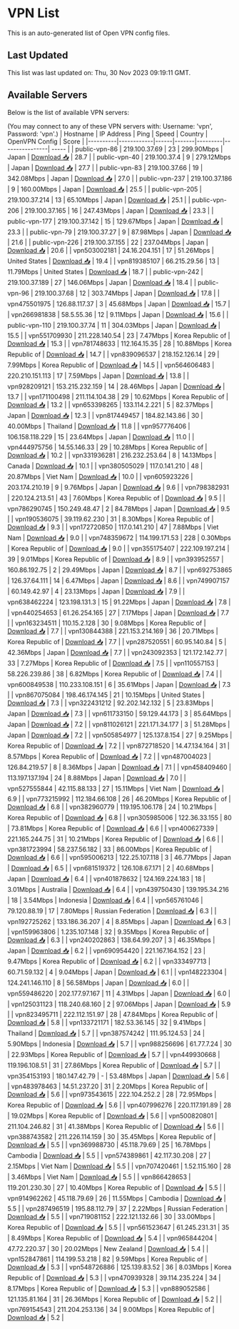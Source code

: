 # VPN List

This is an auto-generated list of Open VPN config files.

## Last Updated

This list was last updated on: Thu, 30 Nov 2023 09:19:11 GMT.

## Available Servers

Below is the list of available VPN servers:

(You may connect to any of these VPN servers with: Username: 'vpn', Password: 'vpn'.)
| Hostname | IP Address | Ping | Speed | Country | OpenVPN Config | Score |
|----------|------------|------|-------|---------|----------------| ----- |
| public-vpn-86 | 219.100.37.69 | 23 | 299.90Mbps | Japan | [Download 📥](./configs/server_0_JP.ovpn) | 28.7 |
| public-vpn-40 | 219.100.37.4 | 9 | 279.12Mbps | Japan | [Download 📥](./configs/server_1_JP.ovpn) | 27.7 |
| public-vpn-83 | 219.100.37.66 | 19 | 342.08Mbps | Japan | [Download 📥](./configs/server_2_JP.ovpn) | 27.0 |
| public-vpn-237 | 219.100.37.186 | 9 | 160.00Mbps | Japan | [Download 📥](./configs/server_3_JP.ovpn) | 25.5 |
| public-vpn-205 | 219.100.37.214 | 13 | 65.10Mbps | Japan | [Download 📥](./configs/server_4_JP.ovpn) | 25.1 |
| public-vpn-206 | 219.100.37.165 | 16 | 247.43Mbps | Japan | [Download 📥](./configs/server_5_JP.ovpn) | 23.3 |
| public-vpn-177 | 219.100.37.142 | 15 | 129.67Mbps | Japan | [Download 📥](./configs/server_6_JP.ovpn) | 23.3 |
| public-vpn-79 | 219.100.37.27 | 9 | 87.98Mbps | Japan | [Download 📥](./configs/server_7_JP.ovpn) | 21.6 |
| public-vpn-226 | 219.100.37.155 | 22 | 237.04Mbps | Japan | [Download 📥](./configs/server_8_JP.ovpn) | 20.6 |
| vpn503002181 | 24.16.204.151 | 17 | 51.26Mbps | United States | [Download 📥](./configs/server_9_US.ovpn) | 19.4 |
| vpn819385107 | 66.215.29.56 | 13 | 11.79Mbps | United States | [Download 📥](./configs/server_10_US.ovpn) | 18.7 |
| public-vpn-242 | 219.100.37.189 | 27 | 146.06Mbps | Japan | [Download 📥](./configs/server_11_JP.ovpn) | 18.4 |
| public-vpn-96 | 219.100.37.68 | 12 | 303.74Mbps | Japan | [Download 📥](./configs/server_12_JP.ovpn) | 17.8 |
| vpn475501975 | 126.88.117.37 | 3 | 45.68Mbps | Japan | [Download 📥](./configs/server_13_JP.ovpn) | 15.7 |
| vpn266981838 | 58.5.55.36 | 12 | 9.11Mbps | Japan | [Download 📥](./configs/server_14_JP.ovpn) | 15.6 |
| public-vpn-110 | 219.100.37.74 | 11 | 304.03Mbps | Japan | [Download 📥](./configs/server_15_JP.ovpn) | 15.5 |
| vpn551709930 | 211.228.140.54 | 23 | 7.47Mbps | Korea Republic of | [Download 📥](./configs/server_16_KR.ovpn) | 15.3 |
| vpn781748633 | 112.164.15.35 | 28 | 10.88Mbps | Korea Republic of | [Download 📥](./configs/server_17_KR.ovpn) | 14.7 |
| vpn839096537 | 218.152.126.14 | 29 | 7.99Mbps | Korea Republic of | [Download 📥](./configs/server_18_KR.ovpn) | 14.5 |
| vpn564606483 | 220.210.151.113 | 17 | 7.59Mbps | Japan | [Download 📥](./configs/server_19_JP.ovpn) | 13.8 |
| vpn928209121 | 153.215.232.159 | 14 | 28.46Mbps | Japan | [Download 📥](./configs/server_20_JP.ovpn) | 13.7 |
| vpn171100498 | 211.114.104.38 | 29 | 10.62Mbps | Korea Republic of | [Download 📥](./configs/server_21_KR.ovpn) | 13.2 |
| vpn653398265 | 133.114.2.221 | 5 | 82.37Mbps | Japan | [Download 📥](./configs/server_22_JP.ovpn) | 12.3 |
| vpn817449457 | 184.82.143.86 | 30 | 40.00Mbps | Thailand | [Download 📥](./configs/server_23_TH.ovpn) | 11.8 |
| vpn957776406 | 106.158.118.229 | 15 | 23.64Mbps | Japan | [Download 📥](./configs/server_24_JP.ovpn) | 11.0 |
| vpn444975756 | 14.55.146.33 | 29 | 10.28Mbps | Korea Republic of | [Download 📥](./configs/server_25_KR.ovpn) | 10.2 |
| vpn331936281 | 216.232.253.64 | 8 | 14.13Mbps | Canada | [Download 📥](./configs/server_26_CA.ovpn) | 10.1 |
| vpn380505029 | 117.0.141.210 | 48 | 20.87Mbps | Viet Nam | [Download 📥](./configs/server_27_VN.ovpn) | 10.0 |
| vpn605923226 | 203.174.210.19 | 9 | 9.76Mbps | Japan | [Download 📥](./configs/server_28_JP.ovpn) | 9.6 |
| vpn798382931 | 220.124.213.51 | 43 | 7.60Mbps | Korea Republic of | [Download 📥](./configs/server_29_KR.ovpn) | 9.5 |
| vpn786290745 | 150.249.48.47 | 2 | 84.78Mbps | Japan | [Download 📥](./configs/server_30_JP.ovpn) | 9.5 |
| vpn190536075 | 39.119.62.230 | 31 | 8.30Mbps | Korea Republic of | [Download 📥](./configs/server_31_KR.ovpn) | 9.3 |
| vpn172720850 | 117.0.141.210 | 47 | 7.88Mbps | Viet Nam | [Download 📥](./configs/server_32_VN.ovpn) | 9.0 |
| vpn748359672 | 114.199.171.53 | 228 | 0.30Mbps | Korea Republic of | [Download 📥](./configs/server_33_KR.ovpn) | 9.0 |
| vpn355175407 | 222.109.197.214 | 39 | 9.01Mbps | Korea Republic of | [Download 📥](./configs/server_34_KR.ovpn) | 8.9 |
| vpn393952557 | 160.86.192.75 | 2 | 29.49Mbps | Japan | [Download 📥](./configs/server_35_JP.ovpn) | 8.7 |
| vpn692753865 | 126.37.64.111 | 14 | 6.47Mbps | Japan | [Download 📥](./configs/server_36_JP.ovpn) | 8.6 |
| vpn749907157 | 60.149.42.97 | 4 | 23.13Mbps | Japan | [Download 📥](./configs/server_37_JP.ovpn) | 7.9 |
| vpn638462224 | 123.198.131.3 | 15 | 91.22Mbps | Japan | [Download 📥](./configs/server_38_JP.ovpn) | 7.8 |
| vpn440254653 | 61.26.254.165 | 27 | 7.17Mbps | Japan | [Download 📥](./configs/server_39_JP.ovpn) | 7.7 |
| vpn163234511 | 110.15.2.128 | 30 | 9.08Mbps | Korea Republic of | [Download 📥](./configs/server_40_KR.ovpn) | 7.7 |
| vpn130844388 | 221.153.214.169 | 36 | 20.71Mbps | Korea Republic of | [Download 📥](./configs/server_41_KR.ovpn) | 7.7 |
| vpn287520551 | 60.95.140.84 | 5 | 42.36Mbps | Japan | [Download 📥](./configs/server_42_JP.ovpn) | 7.7 |
| vpn243092353 | 121.172.142.77 | 33 | 7.27Mbps | Korea Republic of | [Download 📥](./configs/server_43_KR.ovpn) | 7.5 |
| vpn110557153 | 58.226.239.86 | 38 | 6.82Mbps | Korea Republic of | [Download 📥](./configs/server_44_KR.ovpn) | 7.4 |
| vpn600849538 | 110.233.108.151 | 6 | 35.61Mbps | Japan | [Download 📥](./configs/server_45_JP.ovpn) | 7.3 |
| vpn867075084 | 198.46.174.145 | 21 | 10.15Mbps | United States | [Download 📥](./configs/server_46_US.ovpn) | 7.3 |
| vpn322431212 | 92.202.142.132 | 5 | 23.83Mbps | Japan | [Download 📥](./configs/server_47_JP.ovpn) | 7.3 |
| vpn611733150 | 59.129.44.173 | 3 | 85.64Mbps | Japan | [Download 📥](./configs/server_48_JP.ovpn) | 7.2 |
| vpn811026121 | 221.171.34.177 | 3 | 51.28Mbps | Japan | [Download 📥](./configs/server_49_JP.ovpn) | 7.2 |
| vpn505854977 | 125.137.8.154 | 27 | 9.25Mbps | Korea Republic of | [Download 📥](./configs/server_50_KR.ovpn) | 7.2 |
| vpn872718520 | 14.47.134.164 | 31 | 8.57Mbps | Korea Republic of | [Download 📥](./configs/server_51_KR.ovpn) | 7.2 |
| vpn487004023 | 126.84.219.57 | 8 | 8.36Mbps | Japan | [Download 📥](./configs/server_52_JP.ovpn) | 7.1 |
| vpn458409460 | 113.197.137.194 | 24 | 8.88Mbps | Japan | [Download 📥](./configs/server_53_JP.ovpn) | 7.0 |
| vpn527555844 | 42.115.88.133 | 27 | 15.11Mbps | Viet Nam | [Download 📥](./configs/server_54_VN.ovpn) | 6.9 |
| vpn773215992 | 112.184.66.108 | 26 | 46.20Mbps | Korea Republic of | [Download 📥](./configs/server_55_KR.ovpn) | 6.8 |
| vpn382960779 | 119.195.106.178 | 24 | 10.21Mbps | Korea Republic of | [Download 📥](./configs/server_56_KR.ovpn) | 6.8 |
| vpn305985006 | 122.36.33.155 | 80 | 73.81Mbps | Korea Republic of | [Download 📥](./configs/server_57_KR.ovpn) | 6.6 |
| vpn400627339 | 221.165.244.75 | 31 | 10.21Mbps | Korea Republic of | [Download 📥](./configs/server_58_KR.ovpn) | 6.6 |
| vpn381723994 | 58.237.56.182 | 33 | 86.00Mbps | Korea Republic of | [Download 📥](./configs/server_59_KR.ovpn) | 6.6 |
| vpn595006213 | 122.25.107.118 | 3 | 46.77Mbps | Japan | [Download 📥](./configs/server_60_JP.ovpn) | 6.5 |
| vpn681519372 | 126.108.67.171 | 2 | 40.68Mbps | Japan | [Download 📥](./configs/server_61_JP.ovpn) | 6.4 |
| vpn401878632 | 124.169.224.183 | 18 | 3.01Mbps | Australia | [Download 📥](./configs/server_62_AU.ovpn) | 6.4 |
| vpn439750430 | 139.195.34.216 | 18 | 3.54Mbps | Indonesia | [Download 📥](./configs/server_63_ID.ovpn) | 6.4 |
| vpn565761046 | 79.120.88.19 | 17 | 7.80Mbps | Russian Federation | [Download 📥](./configs/server_64_RU.ovpn) | 6.3 |
| vpn192725262 | 133.186.36.207 | 4 | 8.85Mbps | Japan | [Download 📥](./configs/server_65_JP.ovpn) | 6.3 |
| vpn159963806 | 1.235.107.148 | 32 | 9.35Mbps | Korea Republic of | [Download 📥](./configs/server_66_KR.ovpn) | 6.3 |
| vpn240202863 | 138.64.99.207 | 3 | 46.35Mbps | Japan | [Download 📥](./configs/server_67_JP.ovpn) | 6.2 |
| vpn690954420 | 221.167.164.152 | 23 | 9.47Mbps | Korea Republic of | [Download 📥](./configs/server_68_KR.ovpn) | 6.2 |
| vpn333497713 | 60.71.59.132 | 4 | 9.04Mbps | Japan | [Download 📥](./configs/server_69_JP.ovpn) | 6.1 |
| vpn148223304 | 124.241.146.110 | 8 | 56.58Mbps | Japan | [Download 📥](./configs/server_70_JP.ovpn) | 6.0 |
| vpn559486220 | 202.177.97.167 | 11 | 4.31Mbps | Japan | [Download 📥](./configs/server_71_JP.ovpn) | 6.0 |
| vpn125031123 | 118.240.68.160 | 2 | 97.06Mbps | Japan | [Download 📥](./configs/server_72_JP.ovpn) | 5.9 |
| vpn823495711 | 222.112.151.97 | 28 | 47.84Mbps | Korea Republic of | [Download 📥](./configs/server_73_KR.ovpn) | 5.8 |
| vpn133721171 | 182.53.36.145 | 32 | 9.41Mbps | Thailand | [Download 📥](./configs/server_74_TH.ovpn) | 5.7 |
| vpn387574242 | 111.95.124.53 | 24 | 5.90Mbps | Indonesia | [Download 📥](./configs/server_75_ID.ovpn) | 5.7 |
| vpn988256696 | 61.77.7.24 | 30 | 22.93Mbps | Korea Republic of | [Download 📥](./configs/server_76_KR.ovpn) | 5.7 |
| vpn449930668 | 119.196.108.51 | 31 | 27.86Mbps | Korea Republic of | [Download 📥](./configs/server_77_KR.ovpn) | 5.7 |
| vpn354153193 | 180.147.42.79 | - | 53.48Mbps | Japan | [Download 📥](./configs/server_78_JP.ovpn) | 5.6 |
| vpn483978463 | 14.51.237.20 | 31 | 2.20Mbps | Korea Republic of | [Download 📥](./configs/server_79_KR.ovpn) | 5.6 |
| vpn973543615 | 222.104.252.2 | 28 | 72.95Mbps | Korea Republic of | [Download 📥](./configs/server_80_KR.ovpn) | 5.6 |
| vpn407996276 | 220.117.191.89 | 28 | 19.02Mbps | Korea Republic of | [Download 📥](./configs/server_81_KR.ovpn) | 5.6 |
| vpn500820801 | 211.104.246.82 | 31 | 41.38Mbps | Korea Republic of | [Download 📥](./configs/server_82_KR.ovpn) | 5.6 |
| vpn388743582 | 211.226.114.159 | 30 | 35.45Mbps | Korea Republic of | [Download 📥](./configs/server_83_KR.ovpn) | 5.5 |
| vpn369988730 | 45.118.79.69 | 25 | 16.78Mbps | Cambodia | [Download 📥](./configs/server_84_KH.ovpn) | 5.5 |
| vpn574389861 | 42.117.30.208 | 27 | 2.15Mbps | Viet Nam | [Download 📥](./configs/server_85_VN.ovpn) | 5.5 |
| vpn707420461 | 1.52.115.160 | 28 | 3.46Mbps | Viet Nam | [Download 📥](./configs/server_86_VN.ovpn) | 5.5 |
| vpn866428653 | 119.201.230.30 | 27 | 10.40Mbps | Korea Republic of | [Download 📥](./configs/server_87_KR.ovpn) | 5.5 |
| vpn914962262 | 45.118.79.69 | 26 | 11.55Mbps | Cambodia | [Download 📥](./configs/server_88_KH.ovpn) | 5.5 |
| vpn287496519 | 195.88.112.79 | 37 | 2.22Mbps | Russian Federation | [Download 📥](./configs/server_89_RU.ovpn) | 5.5 |
| vpn719081152 | 222.121.132.66 | 30 | 33.00Mbps | Korea Republic of | [Download 📥](./configs/server_90_KR.ovpn) | 5.5 |
| vpn561523647 | 61.245.231.31 | 35 | 8.49Mbps | Korea Republic of | [Download 📥](./configs/server_91_KR.ovpn) | 5.4 |
| vpn965844204 | 47.72.220.37 | 30 | 20.02Mbps | New Zealand | [Download 📥](./configs/server_92_NZ.ovpn) | 5.4 |
| vpn152847861 | 114.199.53.218 | 82 | 9.59Mbps | Korea Republic of | [Download 📥](./configs/server_93_KR.ovpn) | 5.3 |
| vpn548726886 | 125.139.83.52 | 36 | 8.03Mbps | Korea Republic of | [Download 📥](./configs/server_94_KR.ovpn) | 5.3 |
| vpn470939328 | 39.114.235.224 | 34 | 8.17Mbps | Korea Republic of | [Download 📥](./configs/server_95_KR.ovpn) | 5.3 |
| vpn889052586 | 121.135.81.164 | 31 | 26.36Mbps | Korea Republic of | [Download 📥](./configs/server_96_KR.ovpn) | 5.2 |
| vpn769154543 | 211.204.253.136 | 34 | 9.00Mbps | Korea Republic of | [Download 📥](./configs/server_97_KR.ovpn) | 5.2 |
